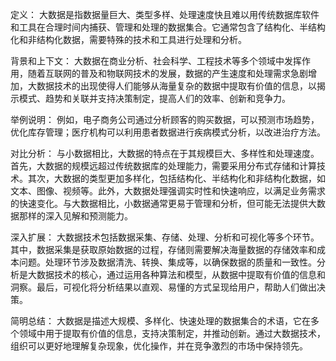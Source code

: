 定义：
大数据是指数据量巨大、类型多样、处理速度快且难以用传统数据库软件和工具在合理时间内捕获、管理和处理的数据集合。它通常包含了结构化、半结构化和非结构化数据，需要特殊的技术和工具进行处理和分析。

背景和上下文：
大数据在商业分析、社会科学、工程技术等多个领域中发挥作用，随着互联网的普及和物联网技术的发展，数据的产生速度和处理需求急剧增加，大数据技术的出现使得人们能够从海量复杂的数据中提取有价值的信息，以揭示模式、趋势和关联并支持决策制定，提高人们的效率、创新和竞争力。

举例说明：
例如，电子商务公司通过分析顾客的购买数据，可以预测市场趋势，优化库存管理；医疗机构可以利用患者数据进行疾病模式分析，以改进治疗方法。

对比分析：
与小数据相比，大数据的特点在于其规模巨大、多样性和处理速度。首先，大数据的规模远超过传统数据库的处理能力，需要采用分布式存储和计算技术。其次，大数据的类型更加多样化，包括结构化、半结构化和非结构化数据，如文本、图像、视频等。此外，大数据处理强调实时性和快速响应，以满足业务需求的快速变化。与大数据相比，小数据通常更易于管理和分析，但可能无法提供大数据那样的深入见解和预测能力。

深入扩展：
大数据技术包括数据采集、存储、处理、分析和可视化等多个环节。其中，数据采集是获取原始数据的过程，存储则需要解决海量数据的存储效率和成本问题。处理环节涉及数据清洗、转换、集成等，以确保数据的质量和一致性。分析是大数据技术的核心，通过运用各种算法和模型，从数据中提取有价值的信息和洞察。最后，可视化将分析结果以直观、易懂的方式呈现给用户，帮助人们做出决策。

简明总结：
大数据是描述大规模、多样化、快速处理的数据集合的术语，它在多个领域中用于提取有价值的信息，支持决策制定，并推动创新。通过大数据技术，组织可以更好地理解复杂现象，优化操作，并在竞争激烈的市场中保持领先。
